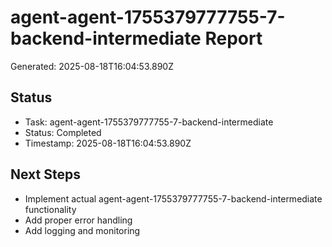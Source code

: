 # agent-agent-1755379777755-7-backend-intermediate Report

Generated: 2025-08-18T16:04:53.890Z

## Status
- Task: agent-agent-1755379777755-7-backend-intermediate
- Status: Completed
- Timestamp: 2025-08-18T16:04:53.890Z

## Next Steps
- Implement actual agent-agent-1755379777755-7-backend-intermediate functionality
- Add proper error handling
- Add logging and monitoring
